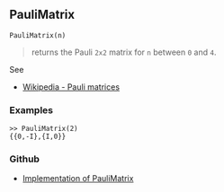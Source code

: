 ## PauliMatrix

``` 
PauliMatrix(n)
```

> returns the Pauli `2x2` matrix for `n` between `0` and `4`.

See
* [Wikipedia - Pauli matrices](https://en.wikipedia.org/wiki/Pauli_matrices) 

### Examples

```
>> PauliMatrix(2) 
{{0,-I},{I,0}}
```

### Github

* [Implementation of PauliMatrix](https://github.com/axkr/symja_android_library/blob/master/symja_android_library/matheclipse-core/src/main/java/org/matheclipse/core/builtin/LinearAlgebra.java#L3662) 
